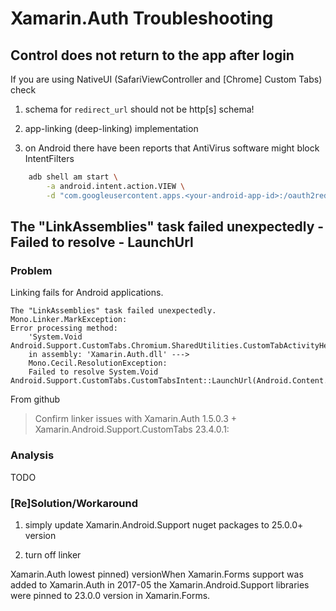 # Xamarin.Auth Troubleshooting 

## Control does not return to the app after login

If you are using NativeUI (SafariViewController and [Chrome] Custom Tabs) check 

1.	schema for `redirect_url` should not be http[s] schema!

	
2.	app-linking (deep-linking) implementation 

3.	on Android there have been reports that AntiVirus software might block
	IntentFilters
	
```bash
	adb shell am start \
		-a android.intent.action.VIEW \
		-d "com.googleusercontent.apps.<your-android-app-id>:/oauth2redirect"
```	

## The "LinkAssemblies" task failed unexpectedly - Failed to resolve - LaunchUrl

### Problem

Linking fails for Android applications.

	The "LinkAssemblies" task failed unexpectedly.
	Mono.Linker.MarkException: 
	Error processing method: 
		'System.Void Android.Support.CustomTabs.Chromium.SharedUtilities.CustomTabActivityHelper::LaunchUrlWithCustomTabsOrFallback(Android.App.Activity,Android.Support.CustomTabs.CustomTabsIntent,Android.Net.Uri,Android.Support.CustomTabs.Chromium.SharedUtilities.ICustomTabFallback)'
		in assembly: 'Xamarin.Auth.dll' ---> 
		Mono.Cecil.ResolutionException: 
		Failed to resolve System.Void Android.Support.CustomTabs.CustomTabsIntent::LaunchUrl(Android.Content.Context,Android.Net.Uri)
		
From github


> Confirm linker issues with Xamarin.Auth 1.5.0.3 + Xamarin.Android.Support.CustomTabs 23.4.0.1:

### Analysis

TODO

### [Re]Solution/Workaround

1.	simply update Xamarin.Android.Support nuget packages to 25.0.0+ version

2.	turn off linker

Xamarin.Auth lowest pinned) versionWhen Xamarin.Forms support was added to Xamarin.Auth in 2017-05 the 
Xamarin.Android.Support libraries were pinned to 23.0.0 version in Xamarin.Forms.


